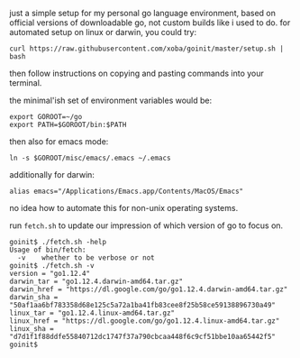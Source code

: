 just a simple setup for my personal go language environment, based on
official versions of downloadable go, not custom builds like i used to
do. for automated setup on linux or darwin, you could try:

```
curl https://raw.githubusercontent.com/xoba/goinit/master/setup.sh | bash
```

then follow instructions on copying and pasting commands into your
terminal.

the minimal'ish set of environment variables would be:

```
export GOROOT=~/go
export PATH=$GOROOT/bin:$PATH
```

then also for emacs mode:

```
ln -s $GOROOT/misc/emacs/.emacs ~/.emacs
```

additionally for darwin:

```
alias emacs="/Applications/Emacs.app/Contents/MacOS/Emacs"
```

no idea how to automate this for non-unix operating systems.

run `fetch.sh` to update our impression of which version of go to focus on.
```
goinit$ ./fetch.sh -help
Usage of bin/fetch:
  -v	whether to be verbose or not
goinit$ ./fetch.sh -v
version = "go1.12.4"
darwin_tar = "go1.12.4.darwin-amd64.tar.gz"
darwin_href = "https://dl.google.com/go/go1.12.4.darwin-amd64.tar.gz"
darwin_sha = "50af1aa6bf783358d68e125c5a72a1ba41fb83cee8f25b58ce59138896730a49"
linux_tar = "go1.12.4.linux-amd64.tar.gz"
linux_href = "https://dl.google.com/go/go1.12.4.linux-amd64.tar.gz"
linux_sha = "d7d1f1f88ddfe55840712dc1747f37a790cbcaa448f6c9cf51bbe10aa65442f5"
goinit$ 
```
